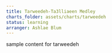 ```yaml
---
title: Tarweedeh-Ta3lliaeen Medley
charts_folder: assets/charts/tarweedeh
status: learning
arranger: Ashlae Blum
---
```


sample content for tarweedeh
